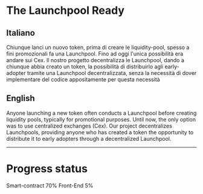 # The Launchpool Ready
## Italiano
Chiunque lanci un nuovo token, prima di creare le liquidity-pool, spesso a fini promozionali fa una Launchpool. Fino ad oggi l'unica possibilità era andare sui Cex. Il nostro progetto decentralizza le Launchpool, dando a chiunque abbia creato un token, la possibilità di distribuirlo agli early-adopter tramite una Launchpool decentralizzata, senza la necessità di dover implementare del codice appositamente per questa necessità

## English
Anyone launching a new token often conducts a Launchpool before creating liquidity pools, typically for promotional purposes. Until now, the only option was to use centralized exchanges (Cex). Our project decentralizes Launchpools, providing anyone who has created a token the opportunity to distribute it to early adopters through a decentralized Launchpool.


---

# Progress status

Smart-contract 		70%
Front-End			5%